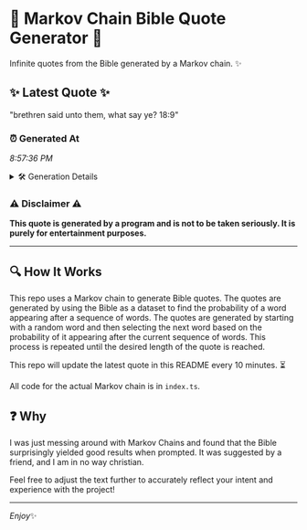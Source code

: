 # 📖 Markov Chain Bible Quote Generator 📖

Infinite quotes from the Bible generated by a Markov chain. ✨

## ✨ Latest Quote ✨
"brethren said unto them, what say ye? 18:9"

### ⏰ Generated At
*8:57:36 PM*

<details>
    <summary>🛠️ Generation Details</summary>
    <p>
        <strong>🌱 Seed:</strong> brethren<br>
        <strong>🔄 Iterations:</strong> 7<br>
        <strong>📜 Context History:</strong><br>[ brethren ]: said<br>[ brethren, said ]: unto<br>[ brethren, said, unto ]: them,<br>[ brethren, said, unto, them, ]: what<br>[ brethren, said, unto, them,, what ]: say<br>[ brethren, said, unto, them,, what, say ]: ye?<br>[ said, unto, them,, what, say, ye? ]: 18:9<br>
    </p>
</details>

### ⚠️ Disclaimer ⚠️
**This quote is generated by a program and is not to be taken seriously. It is purely for entertainment purposes.**

---

## 🔍 How It Works

This repo uses a Markov chain to generate Bible quotes. The quotes are generated by using the Bible as a dataset to find the probability of a word appearing after a sequence of words. The quotes are generated by starting with a random word and then selecting the next word based on the probability of it appearing after the current sequence of words. This process is repeated until the desired length of the quote is reached.

This repo will update the latest quote in this README every 10 minutes. ⏳

All code for the actual Markov chain is in `index.ts`.

## ❓ Why

I was just messing around with Markov Chains and found that the Bible surprisingly yielded good results when prompted. 
It was suggested by a friend, and I am in no way christian.

Feel free to adjust the text further to accurately reflect your intent and experience with the project!

---

*Enjoy*✨
